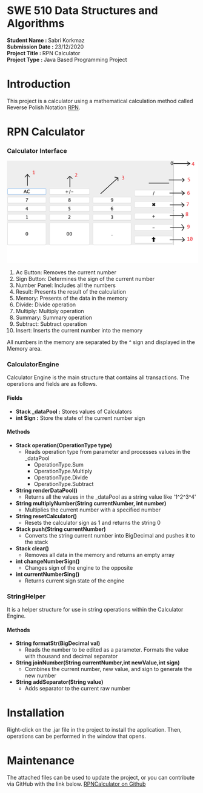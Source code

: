 
# SWE 510 Data Structures and Algorithms

<b>Student Name : </b>Sabri Korkmaz
<br/>
<b>Submission Date : </b>23/12/2020 
<br/>
<b>Project Title : </b> RPN Calculator
<br/>
<b>Project Type : </b> Java Based Programming Project
<br/>

# Introduction
This project is a calculator using a mathematical calculation method called Reverse Polish Notation [RPN](https://en.wikipedia.org/wiki/Reverse_Polish_notation).
# RPN Calculator

### Calculator Interface
![RPN calculator](manuel.png)

1. Ac Button: Removes the current number
2. Sign Button: Determines the sign of the current number
3. Number Panel: Includes all the numbers
4. Result: Presents the result of the calculation
5. Memory: Presents of the data in the memory
6. Divide: Divide operation
7. Multiply: Multiply operation
8. Summary: Summary operation
9. Subtract: Subtract operation
10. Insert: Inserts the current number into the memory

All numbers in the memory are separated by the ^ sign and displayed in the Memory area.

### CalculatorEngine 
Calculator Engine is the main structure that contains all transactions. The operations and fields are as follows.

 #### Fields
- <b>Stack _dataPool :</b> Stores values of Calculators
- <b>int Sign :</b> Store the state of the current number sign

#### Methods
- <b>Stack operation(OperationType type)</b>
    - Reads operation type from parameter and processes values in the _dataPool
        - OperationType.Sum
        - OperationType.Multiply
        - OperationType.Divide
        - OperationType.Subtract
- <b>String renderDataPool()</b>
    - Returns all the values in the _dataPool as a string value like '1^2^3^4'
- <b>String multiplyNumber(String currentNumber, int number)</b>
    - Multiplies the current number with a specified number
- <b>String resetCalculator()</b>
    - Resets the calculator sign as 1 and returns the string 0
- <b>Stack push(String currentNumber)</b>
    - Converts the string current number into BigDecimal and pushes it to the stack
- <b>Stack clear()</b>
    - Removes all data in the memory and returns an empty array
- <b>int changeNumberSign()</b>
    - Changes sign of the engine to the opposite 
- <b>int currentNumberSing()</b>
    - Returns current sign state of the engine

### StringHelper

It is a helper structure for use in string operations within the Calculator Engine.

#### Methods
- <b>String formatStr(BigDecimal val) </b>
    - Reads the number to be edited as a parameter. Formats the value with thousand and decimal separator
- <b>String joinNumber(String currentNumber,int newValue,int sign)</b>
    - Combines the current number, new value, and sign to generate the new number
- <b> String addSeparator(String value)</b>
    - Adds separator to the current raw number

# Installation
Right-click on the .jar file in the project to install the application. Then, operations can be performed in the window that opens.

# Maintenance
The attached files can be used to update the project, or you can contribute via GitHub with the link below.
[RPNCalculator on Github ](https://github.com/SabriKorkmaz/RPNCalculator.java)
